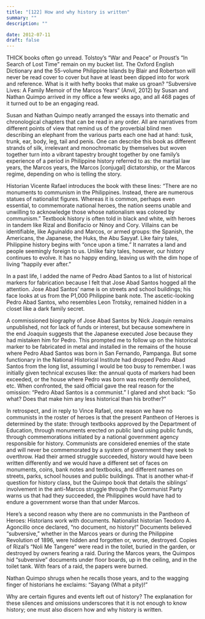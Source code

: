 ```yaml
---
title: "[122] How and why history is written"
summary: ""
description: ""

date: 2012-07-11
draft: false
---
```


THICK books often go unread. Tolstoy’s “War and Peace” or Proust’s “In Search of Lost Time” remain on my bucket list. The Oxford English Dictionary and the 55-volume Philippine Islands by Blair and Robertson will never be read cover to cover but have at least been dipped into for work and reference. What is it with hefty books that make us groan? “Subversive Lives: A Family Memoir of the Marcos Years” (Anvil, 2012) by Susan and Nathan Quimpo arrived in my office a few weeks ago, and all 468 pages of it turned out to be an engaging read.

Susan and Nathan Quimpo neatly arranged the essays into thematic and chronological chapters that can be read in any order. All are narratives from different points of view that remind us of the proverbial blind men describing an elephant from the various parts each one had at hand: tusk, trunk, ear, body, leg, tail and penis. One can describe this book as different strands of silk, irrelevant and monochromatic by themselves but woven together turn into a vibrant tapestry brought together by one family’s experience of a period in Philippine history referred to as: the martial law years, the Marcos years, the Marcos [conjugal] dictatorship, or the Marcos regime, depending on who is telling the story.

Historian Vicente Rafael introduces the book with these lines: “There are no monuments to communism in the Philippines. Instead, there are numerous statues of nationalist figures. Whereas it is common, perhaps even essential, to commemorate national heroes, the nation seems unable and unwilling to acknowledge those whose nationalism was colored by communism.” Textbook history is often told in black and white, with heroes in tandem like Rizal and Bonifacio or Ninoy and Cory. Villains can be identifiable, like Aguinaldo and Marcos, or armed groups: the Spanish, the Americans, the Japanese, the Huks, the Abu Sayyaf. Like fairy tales, Philippine history begins with “once upon a time.” It narrates a land and people seemingly foreign to us. Unlike fairy tales, however, our history continues to evolve. It has no happy ending, leaving us with the dim hope of living “happily ever after.”

In a past life, I added the name of Pedro Abad Santos to a list of historical markers for fabrication because I felt that Jose Abad Santos hogged all the attention. Jose Abad Santos’ name is on streets and school buildings; his face looks at us from the P1,000 Philippine bank note. The ascetic-looking Pedro Abad Santos, who resembles Leon Trotsky, remained hidden in a closet like a dark family secret.

A commissioned biography of Jose Abad Santos by Nick Joaquin remains unpublished, not for lack of funds or interest, but because somewhere in the end Joaquin suggests that the Japanese executed Jose because they had mistaken him for Pedro. This prompted me to follow up on the historical marker to be fabricated in metal and installed in the remains of the house where Pedro Abad Santos was born in San Fernando, Pampanga. But some functionary in the National Historical Institute had dropped Pedro Abad Santos from the long list, assuming I would be too busy to remember. I was initially given technical excuses like: the annual quota of markers had been exceeded, or the house where Pedro was born was recently demolished, etc. When confronted, the said official gave the real reason for the omission: “Pedro Abad Santos is a communist.” I glared and shot back: “So what? Does that make him any less historical than his brother?”

In retrospect, and in reply to Vince Rafael, one reason we have no communists in the roster of heroes is that the present Pantheon of Heroes is determined by the state: through textbooks approved by the Department of Education, through monuments erected on public land using public funds, through commemorations initiated by a national government agency responsible for history. Communists are considered enemies of the state and will never be commemorated by a system of government they seek to overthrow. Had their armed struggle succeeded, history would have been written differently and we would have a different set of faces on monuments, coins, bank notes and textbooks, and different names on streets, parks, school houses and public buildings. That is another what-if question for history class, but the Quimpo book that details the siblings’ involvement in the anti-Marcos struggle through the Communist Party warns us that had they succeeded, the Philippines would have had to endure a government worse than that under Marcos.

Here’s a second reason why there are no communists in the Pantheon of Heroes: Historians work with documents. Nationalist historian Teodoro A. Agoncillo once declared, “no document, no history!” Documents believed “subversive,” whether in the Marcos years or during the Philippine Revolution of 1896, were hidden and forgotten or, worse, destroyed. Copies of Rizal’s “Noli Me Tangere” were read in the toilet, buried in the garden, or destroyed by owners fearing a raid. During the Marcos years, the Quimpos hid “subversive” documents under floor boards, up in the ceiling, and in the toilet tank. With fears of a raid, the papers were burned.

Nathan Quimpo shrugs when he recalls those years, and to the wagging finger of historians he exclaims: “Sayang (What a pity)!”

Why are certain figures and events left out of history? The explanation for these silences and omissions underscores that it is not enough to know history; one must also discern how and why history is written.
